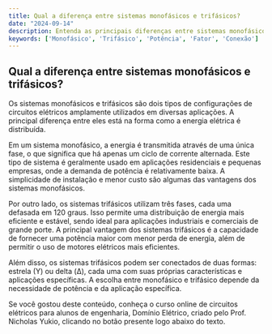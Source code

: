 ```yaml
---
title: Qual a diferença entre sistemas monofásicos e trifásicos?
date: "2024-09-14"
description: Entenda as principais diferenças entre sistemas monofásicos e trifásicos em circuitos elétricos.
keywords: ['Monofásico', 'Trifásico', 'Potência', 'Fator', 'Conexão']
---
```


## Qual a diferença entre sistemas monofásicos e trifásicos?

Os sistemas monofásicos e trifásicos são dois tipos de configurações de circuitos elétricos amplamente utilizados em diversas aplicações. A principal diferença entre eles está na forma como a energia elétrica é distribuída.

Em um sistema monofásico, a energia é transmitida através de uma única fase, o que significa que há apenas um ciclo de corrente alternada. Este tipo de sistema é geralmente usado em aplicações residenciais e pequenas empresas, onde a demanda de potência é relativamente baixa. A simplicidade de instalação e menor custo são algumas das vantagens dos sistemas monofásicos.

Por outro lado, os sistemas trifásicos utilizam três fases, cada uma defasada em 120 graus. Isso permite uma distribuição de energia mais eficiente e estável, sendo ideal para aplicações industriais e comerciais de grande porte. A principal vantagem dos sistemas trifásicos é a capacidade de fornecer uma potência maior com menor perda de energia, além de permitir o uso de motores elétricos mais eficientes.

Além disso, os sistemas trifásicos podem ser conectados de duas formas: estrela (Y) ou delta (Δ), cada uma com suas próprias características e aplicações específicas. A escolha entre monofásico e trifásico depende da necessidade de potência e da aplicação específica.

Se você gostou deste conteúdo, conheça o curso online de circuitos elétricos para alunos de engenharia, Domínio Elétrico, criado pelo Prof. Nicholas Yukio, clicando no botão presente logo abaixo do texto.